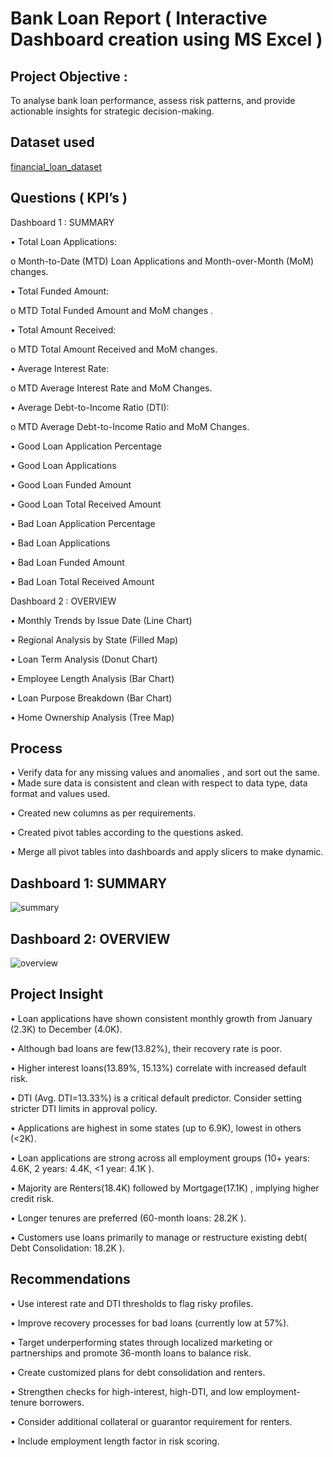# Bank Loan Report ( Interactive Dashboard creation using MS Excel )
## Project Objective :
To analyse bank loan performance, assess risk patterns, and provide actionable insights for strategic decision-making.

## Dataset used
<a href="https://github.com/imcodeman24/Bank-Loan-Report/blob/main/financial_loan_dataset.csv">financial_loan_dataset</a>

## Questions ( KPI’s )
Dashboard 1 : SUMMARY

•	Total Loan Applications: 

o	Month-to-Date (MTD) Loan Applications and Month-over-Month (MoM) changes.

•	Total Funded Amount: 

o	MTD Total Funded Amount  and   MoM changes .

•	Total Amount Received: 

o	MTD Total Amount Received  and  MoM changes.

•	Average Interest Rate: 

o	MTD Average Interest Rate and MoM Changes.

•	Average Debt-to-Income Ratio (DTI): 

o	MTD Average Debt-to-Income Ratio and MoM Changes.

•	Good Loan Application Percentage

•	Good Loan Applications

•	Good Loan Funded Amount

•	Good Loan Total Received Amount

•	Bad Loan Application Percentage

•	Bad Loan Applications

•	Bad Loan Funded Amount

•	Bad Loan Total Received Amount

Dashboard 2 : OVERVIEW

•	Monthly Trends by Issue Date (Line Chart)

•	Regional Analysis by State (Filled Map)

•	Loan Term Analysis (Donut Chart)

•	Employee Length Analysis (Bar Chart)

•	Loan Purpose Breakdown (Bar Chart)

•	Home Ownership Analysis (Tree Map)

## Process

•	Verify data for any missing values and anomalies , and sort out the same.
•	Made sure data is consistent and clean with respect to data type, data format and values used.

•	Created new columns as per requirements.

•	Created pivot tables according to the questions asked.

•	Merge all pivot tables into  dashboards  and apply slicers to make dynamic.

## Dashboard 1: SUMMARY
![summary](https://github.com/user-attachments/assets/7bbfb059-0d0b-45c4-ae64-47276b85461b)


## Dashboard 2: OVERVIEW
![overview](https://github.com/user-attachments/assets/a6bd14bc-71e7-4deb-be91-b78469b60446)


## Project Insight

•	Loan applications have shown consistent monthly growth from January (2.3K) to December (4.0K).

•	Although bad loans are few(13.82%), their recovery rate is poor.

•	Higher interest loans(13.89%, 15.13%) correlate with increased default risk.

•	DTI (Avg. DTI=13.33%) is a critical default predictor. Consider setting stricter DTI limits in approval policy.

•	Applications are highest in some states (up to 6.9K), lowest in others (<2K).

•	Loan applications are strong across all employment groups (10+ years: 4.6K, 2 years: 4.4K, <1 year: 4.1K ). 

•	Majority are Renters(18.4K)  followed by Mortgage(17.1K) , implying higher credit risk. 

•	Longer tenures are preferred (60-month loans: 28.2K ).

•	Customers use loans primarily to manage or restructure existing debt( Debt Consolidation: 18.2K ).

## Recommendations

•	Use interest rate and DTI thresholds to flag risky profiles.

•	Improve recovery processes for bad loans (currently low at 57%).

•	Target underperforming states through localized marketing or partnerships and promote 36-month loans to balance risk.

•	Create customized plans for debt consolidation and renters.

•	Strengthen checks for high-interest, high-DTI, and low employment-tenure borrowers.

•	Consider additional collateral or guarantor requirement for renters.

•	Include employment length factor in risk scoring.


